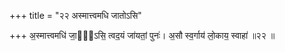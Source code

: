 +++
title = "२२ अस्मात्त्वमधि जातोऽसि"

+++
अ॒स्मात्त्वमधि॑ जा॒तो᳖ऽसि॒ त्वद॒यं जा॑यतां॒ पुनः॑। अ॒सौ स्व॒र्गाय॑ लो॒काय॒ स्वाहा॑ ॥२२ ॥